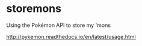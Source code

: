 # storemons
Using the Pokémon API to store my 'mons


http://pykemon.readthedocs.io/en/latest/usage.html
